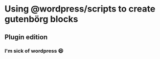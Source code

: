 # Using @wordpress/scripts to create gutenbörg blocks

## Plugin edition

### I'm sick of wordpress 😄
